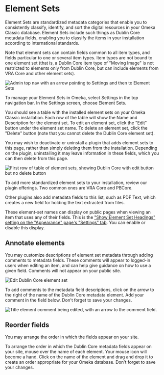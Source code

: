 # Element Sets

Element Sets are standardized metadata categories that enable you to consistently classify, identify, and sort the digital resources in your Omeka Classic database. Element Sets include such things as Dublin Core metadata fields, enabling you to classify the items in your installation according to international standards.

Note that element sets can contain fields common to all item types, and fields particular to one or several item types. Item types are not bound to one element set (that is, a Dublin Core item type of "Moving Image" is not restricted to elements only from Dublin Core, but can include elements from VRA Core and other element sets). 

![Admin top nav with an arrow pointing to Settings and then to Element Sets](../../doc_files/Elementsetnav.png)

To manage your Element Sets in Omeka, select Settings in the top navigation bar. In the Settings screen, choose Element Sets.

You should see a table with the installed element sets on your Omeka Classic installation. Each row of the table will show the Name and Description for the element set. To edit an element set, click the "Edit" button under the element set name. To delete an element set, click the "Delete" button (note that you cannot delete the Dublin Core element set). 

You may wish to deactivate or uninstall a plugin that adds element sets to this page, rather than simply deleting them from the installation. Depending on the plugin, uninstalling it may leave information in these fields, which you can then delete from this page.

![First row of table of element sets, showing Dublin Core with edit button but no delete button](../../doc_files/elementEdit.png)

To add more standardized element sets to your installation, review our plugin offerings. Two common ones are VRA Core and PBCore. 

Other plugins also add metadata fields to this list, such as PDF Text, which creates a new field for holding the text extracted from files. 

These element-set names can display on public pages when viewing an item that uses any of their fields. This is the ["Show Element Set Headings" setting on the "Appearance" page's "Settings" tab](../Appearance/Appearance_Settings.md#display-settings). You can enable or disable this display.

Annotate elements
------------------------------------------------------

You may customize descriptions of element set metadata through adding comments to metadata fields. These comments will appear to logged-in users when editing an item, and can help give guidance on how to use a given field. Comments will not appear on your public site. 

![Edit Dublin Core element set](../../doc_files/Elementfirstpg.png)

To add comments to the metadata field descriptions, click on the arrow to the right of the name of the Dublin Core metadata element. Add your comment in the field below. Don't forget to save your changes.

![Title element comment being edited, with an arrow to the comment field.](../../doc_files/Elementscomment.png)

Reorder fields
-------------------------------------------------------------

You may arrange the order in which the fields appear on your site.

To arrange the order in which the Dublin Core metadata fields appear on your site, mouse over the name of each element. Your mouse icon will become a hand. Click on the name of the element and drag and drop it to create an order appropriate for your Omeka database. Don't forget to save your changes.
